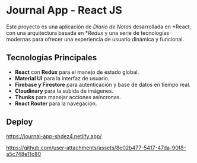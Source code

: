 # Journal App - React JS

Este proyecto es una aplicación de *Diario de Notas* desarrollada en *React, con una arquitectura basada en **Redux* y una serie de tecnologías modernas para ofrecer una experiencia de usuario dinámica y funcional.

## Tecnologías Principales

- **React** con **Redux** para el manejo de estado global.
- **Material UI** para la interfaz de usuario.
- **Firebase y Firestore** para autenticación y base de datos en tiempo real.
- **Cloudinary** para la subida de imágenes.
- **Thunks** para manejar acciones asíncronas.
- **React Router** para la navegación.
  
## Deploy
https://journal-app-shdez4.netlify.app/


https://github.com/user-attachments/assets/8e02b477-5417-47da-90f8-a5c748e11c80
